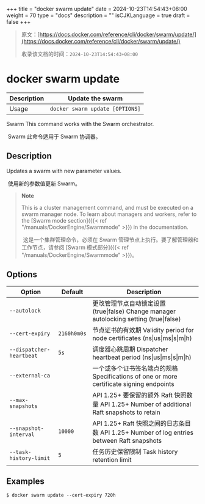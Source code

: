 +++
title = "docker swarm update"
date = 2024-10-23T14:54:43+08:00
weight = 70
type = "docs"
description = ""
isCJKLanguage = true
draft = false
+++

> 原文：[https://docs.docker.com/reference/cli/docker/swarm/update/](https://docs.docker.com/reference/cli/docker/swarm/update/)
>
> 收录该文档的时间：`2024-10-23T14:54:43+08:00`

# docker swarm update

| Description | Update the swarm                |
| :---------- | ------------------------------- |
| Usage       | `docker swarm update [OPTIONS]` |

Swarm This command works with the Swarm orchestrator.

​	Swarm 此命令适用于 Swarm 协调器。

## Description

Updates a swarm with new parameter values.

​	使用新的参数值更新 Swarm。

> **Note**
>
> This is a cluster management command, and must be executed on a swarm manager node. To learn about managers and workers, refer to the [Swarm mode section]({{< ref "/manuals/DockerEngine/Swarmmode" >}}) in the documentation.
>
> ​	这是一个集群管理命令，必须在 Swarm 管理节点上执行。要了解管理器和工作节点，请参阅 [Swarm 模式部分]({{< ref "/manuals/DockerEngine/Swarmmode" >}})。

## Options

| Option                   | Default     | Description                                                  |
| ------------------------ | ----------- | ------------------------------------------------------------ |
| `--autolock`             |             | 更改管理节点自动锁定设置(true\|false) Change manager autolocking setting (true\|false) |
| `--cert-expiry`          | `2160h0m0s` | 节点证书的有效期 Validity period for node certificates (ns\|us\|ms\|s\|m\|h) |
| `--dispatcher-heartbeat` | `5s`        | 调度器心跳周期 Dispatcher heartbeat period (ns\|us\|ms\|s\|m\|h) |
| `--external-ca`          |             | 一个或多个证书签名端点的规格 Specifications of one or more certificate signing endpoints |
| `--max-snapshots`        |             | API 1.25+ 要保留的额外 Raft 快照数量 API 1.25+ Number of additional Raft snapshots to retain |
| `--snapshot-interval`    | `10000`     | API 1.25+ Raft 快照之间的日志条目数 API 1.25+ Number of log entries between Raft snapshots |
| `--task-history-limit`   | `5`         | 任务历史保留限制 Task history retention limit                |

## Examples



```console
$ docker swarm update --cert-expiry 720h
```
